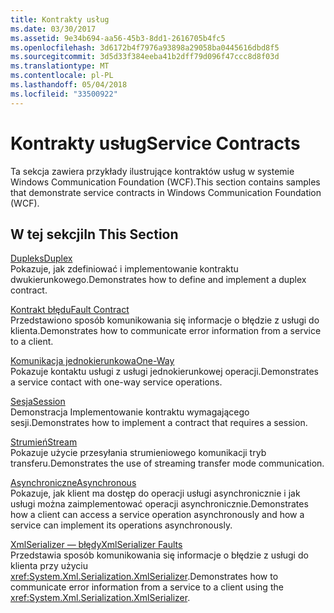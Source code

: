 ```yaml
---
title: Kontrakty usług
ms.date: 03/30/2017
ms.assetid: 9e34b694-aa56-45b3-8dd1-2616705b4fc5
ms.openlocfilehash: 3d6172b4f7976a93898a29058ba0445616dbd8f5
ms.sourcegitcommit: 3d5d33f384eeba41b2dff79d096f47ccc8d8f03d
ms.translationtype: MT
ms.contentlocale: pl-PL
ms.lasthandoff: 05/04/2018
ms.locfileid: "33500922"
---
```

# <a name="service-contracts"></a><span data-ttu-id="8d715-102">Kontrakty usług</span><span class="sxs-lookup"><span data-stu-id="8d715-102">Service Contracts</span></span>
<span data-ttu-id="8d715-103">Ta sekcja zawiera przykłady ilustrujące kontraktów usług w systemie Windows Communication Foundation (WCF).</span><span class="sxs-lookup"><span data-stu-id="8d715-103">This section contains samples that demonstrate service contracts in Windows Communication Foundation (WCF).</span></span>  
  
## <a name="in-this-section"></a><span data-ttu-id="8d715-104">W tej sekcji</span><span class="sxs-lookup"><span data-stu-id="8d715-104">In This Section</span></span>  
 [<span data-ttu-id="8d715-105">Dupleks</span><span class="sxs-lookup"><span data-stu-id="8d715-105">Duplex</span></span>](../../../../docs/framework/wcf/samples/duplex.md)  
 <span data-ttu-id="8d715-106">Pokazuje, jak zdefiniować i implementowanie kontraktu dwukierunkowego.</span><span class="sxs-lookup"><span data-stu-id="8d715-106">Demonstrates how to define and implement a duplex contract.</span></span>  
  
 [<span data-ttu-id="8d715-107">Kontrakt błędu</span><span class="sxs-lookup"><span data-stu-id="8d715-107">Fault Contract</span></span>](../../../../docs/framework/wcf/samples/fault-contract.md)  
 <span data-ttu-id="8d715-108">Przedstawiono sposób komunikowania się informacje o błędzie z usługi do klienta.</span><span class="sxs-lookup"><span data-stu-id="8d715-108">Demonstrates how to communicate error information from a service to a client.</span></span>  
  
 [<span data-ttu-id="8d715-109">Komunikacja jednokierunkowa</span><span class="sxs-lookup"><span data-stu-id="8d715-109">One-Way</span></span>](../../../../docs/framework/wcf/samples/one-way.md)  
 <span data-ttu-id="8d715-110">Pokazuje kontaktu usługi z usługi jednokierunkowej operacji.</span><span class="sxs-lookup"><span data-stu-id="8d715-110">Demonstrates a service contact with one-way service operations.</span></span>  
  
 [<span data-ttu-id="8d715-111">Sesja</span><span class="sxs-lookup"><span data-stu-id="8d715-111">Session</span></span>](../../../../docs/framework/wcf/samples/session.md)  
 <span data-ttu-id="8d715-112">Demonstracja Implementowanie kontraktu wymagającego sesji.</span><span class="sxs-lookup"><span data-stu-id="8d715-112">Demonstrates how to implement a contract that requires a session.</span></span>  
  
 [<span data-ttu-id="8d715-113">Strumień</span><span class="sxs-lookup"><span data-stu-id="8d715-113">Stream</span></span>](../../../../docs/framework/wcf/samples/stream.md)  
 <span data-ttu-id="8d715-114">Pokazuje użycie przesyłania strumieniowego komunikacji tryb transferu.</span><span class="sxs-lookup"><span data-stu-id="8d715-114">Demonstrates the use of streaming transfer mode communication.</span></span>  
  
 [<span data-ttu-id="8d715-115">Asynchroniczne</span><span class="sxs-lookup"><span data-stu-id="8d715-115">Asynchronous</span></span>](http://msdn.microsoft.com/library/833db946-f511-4f64-a26f-2759a11217c7)  
 <span data-ttu-id="8d715-116">Pokazuje, jak klient ma dostęp do operacji usługi asynchronicznie i jak usługi można zaimplementować operacji asynchronicznie.</span><span class="sxs-lookup"><span data-stu-id="8d715-116">Demonstrates how a client can access a service operation asynchronously and how a service can implement its operations asynchronously.</span></span>  
  
 [<span data-ttu-id="8d715-117">XmlSerializer — błędy</span><span class="sxs-lookup"><span data-stu-id="8d715-117">XmlSerializer Faults</span></span>](../../../../docs/framework/wcf/samples/xmlserializer-faults.md)  
 <span data-ttu-id="8d715-118">Przedstawia sposób komunikowania się informacje o błędzie z usługi do klienta przy użyciu <xref:System.Xml.Serialization.XmlSerializer>.</span><span class="sxs-lookup"><span data-stu-id="8d715-118">Demonstrates how to communicate error information from a service to a client using the <xref:System.Xml.Serialization.XmlSerializer>.</span></span>
